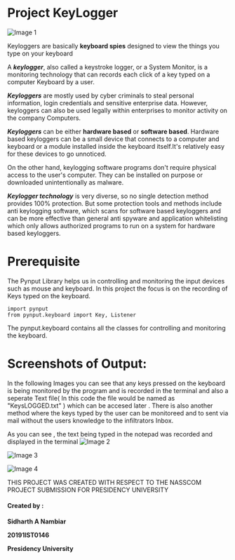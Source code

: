 # Project KeyLogger
![Image 1](https://user-images.githubusercontent.com/85756634/139627914-7cb2efb7-b711-4f0c-945a-c5b329e95b7c.jpg)


Keyloggers are basically **keyboard spies** designed to view the things you type on your keyboard

A __*keylogger*__, also called a keystroke logger,
or a System Monitor, is a monitoring technology that can
records each click of a key typed on a computer
Keyboard by a user.


__*Keyloggers*__ are mostly used by cyber criminals to
steal personal information, login credentials and sensitive
enterprise data. However, keyloggers can also be used
legally within enterprises to monitor activity on the company
Computers.

__*Keyloggers*__ can be either **hardware based** or
**software based**. Hardware based keyloggers can be a small
device that connects to a computer and keyboard or a module
installed inside the keyboard itself.It's relatively easy for these devices to go
unnoticed. 

On the other hand, keylogging software programs
don't require physical access to the user's computer. They
can be installed on purpose or downloaded unintentionally as
malware. 

__*Keylogger technology*__ is very diverse, so no single detection method provides 100% protection.
But some protection tools and methods include anti keylogging
software, which scans for software based keyloggers and can
be more effective than general anti spyware and application whitelisting which only allows authorized programs to run on a system for hardware
based keyloggers. 

# Prerequisite

The Pynput Library helps us in controlling and monitoring the input devices such as mouse and keyboard. In this project the focus is on the recording of Keys typed on the keyboard. 

```
import pynput
from pynput.keyboard import Key, Listener
```
The pynput.keyboard contains all the classes for controlling and monitoring the keyboard.

# Screenshots of Output: 
In the following Images you can see that any keys pressed on the keyboard is being monitored by the program and is recorded in the terminal and also a seperate Text file( In this code the file would be named as "KeysLOGGED.txt" ) which can be accesed later . There is also another method where the keys typed by the user can be monitoreed and to sent via mail without the users knowledge to the infiltrators Inbox.

As you can see , the text being typed in the notepad was recorded and displayed in the terminal 
![Image 2](https://user-images.githubusercontent.com/85756634/139627945-d58f58b0-168a-4c2f-990e-676d1839364f.jpg)

![Image 3](https://user-images.githubusercontent.com/85756634/139627947-7f6c28c2-eb35-4dc9-92aa-08e477ed8543.jpg)

![Image 4](https://user-images.githubusercontent.com/85756634/139627948-c405607f-ab73-41b9-905b-2398acfeb031.jpg)

THIS PROJECT WAS CREATED WITH RESPECT TO THE NASSCOM PROJECT SUBMISSION FOR PRESIDENCY UNIVERSITY

#### Created by :

**Sidharth A Nambiar**

**20191IST0146**

**Presidency University** 



  

